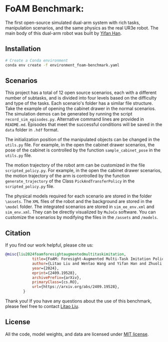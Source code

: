 # FoAM Benchmark: 

The first open-source simulated dual-arm system with rich tasks, manipulation scenarios, and the same physics as the real UR3e robot. 
The main body of this dual-arm robot was built by [Yifan Han](https://github.com/HUSTers1). 

## Installation
```bash
# Create a Conda environment
conda env create -f environment_foam-benchmark.yaml

```

## Scenarios 
This project has a total of 12 open source scenarios, each with a different number of subtasks, and is divided into four levels based on the difficulty and type of the tasks.
Each scenario's folder has a similar file structure. Take the example of opening the cabinet drawer in the normal scenarios.
The simulation demos can be generated by running the script `record_sim_episodes.py`. Alternative command lines are provided in `README.md`.
Episodes that meet the successful conditions will be saved in the `data` folder in `.hdf` format.

The initialization position of the manipulated objects can be changed in the `utils.py` file. 
For example, in the open the cabinet drawer scenarios, the pose of the cabinet is controlled by the function `sample_cabinet_pose` in the `utils.py` file.

The motion trajectory of the robot arm can be customized in the file `scripted_policy.py`.
For example, in the open the cabinet drawer scenarios, the motion trajectory of the arm is controlled by the function `generate_trajectory` of the Class `PickAndTransferPolicy` in the `scripted_policy.py` file.

The physical models required for each scenario are stored in the folder `\assets`. The `XML` files of the robot and the background are stored in the `\model` folder. The integrated scenarios are stored in `sim_ee_env.xml` and `sim_env.xml`. They can be directly visualized by `MuJoCo` software. 
You can customize the scenarios by modifying the files in the `/assets` and `/models`.


## Citation

If you find our work helpful, please cite us:

```bibtex
@misc{liu2024foamforesightaugmentedmultitaskimitation,
            title={FoAM: Foresight-Augmented Multi-Task Imitation Policy for Robotic Manipulation},
            author={Litao Liu and Wentao Wang and Yifan Han and Zhuoli Xie and Pengfei Yi and Junyan Li and Yi Qin and Wenzhao Lian},
            year={2024},
            eprint={2409.19528},
            archivePrefix={arXiv},
            primaryClass={cs.RO},
            url={https://arxiv.org/abs/2409.19528},
        }
```

Thank you! If you have any questions about the use of this benchmark, please feel free to contact [Litao Liu](mailto:liulitao6688@gmail.com).


## License

All the code, model weights, and data are licensed under [MIT license](./LICENSE).
